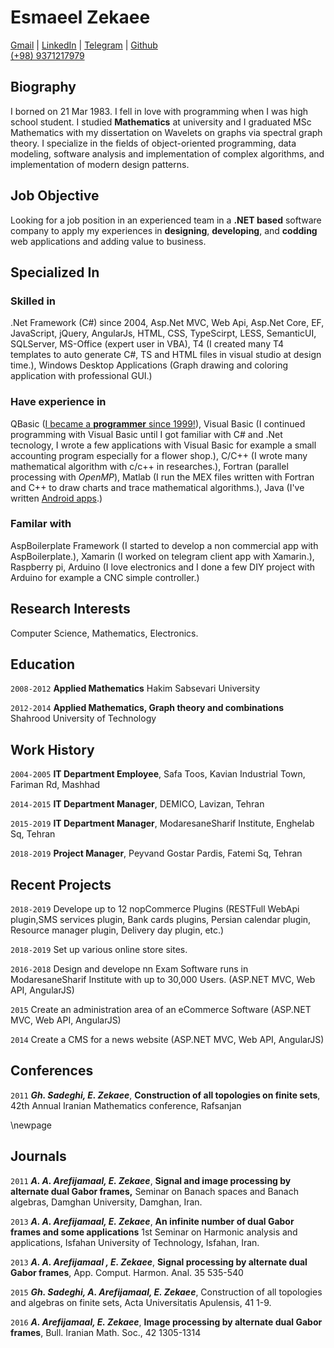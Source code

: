 <!-- V 0.0.2 -->

  <link href="media/kjhealy-screen.css" type="text/css" rel="stylesheet" media="screen">
  <link href="media/kjhealy-print.css" type="text/css" rel="stylesheet" media="print">

  <link href="https://raw.githubusercontent.com/EsmaeelZekaee/Resume/master/media/kjhealy-screen.css" type="text/css" rel="stylesheet" media="screen">
  <link href="https://raw.githubusercontent.com/EsmaeelZekaee/Resume/master/media/kjhealy-print.css" type="text/css" rel="stylesheet" media="print">

# Esmaeel Zekaee

<div id="webaddress">
  <a target="_blank" href="mailto:zekaee.esmaeel@gmail.com">Gmail</a>
   |  <a target="_blank" href="https://www.linkedin.com/in/zekaee-esmaeel-37474aab/">LinkedIn</a> | 
   <a target="_blank" href="https://t.me/Izmaeilz">Telegram</a>
   |
   <a target="_blank" href="https://github.com/EsmaeelZekaee/Resume">
   Github</a>
</div>
  
<div id="webaddress">
   <a target="_blank" href="tel:+989371217979">(+98) 9371217979</a>
</div>

## Biography

I borned on 21 Mar 1983. I fell in love with programming when I was high school student. I studied **Mathematics** at university and I graduated MSc Mathematics with my dissertation on Wavelets on graphs via spectral graph theory. I specialize in the fields of object-oriented programming, data modeling, software analysis and implementation of complex algorithms, and implementation of modern design patterns.

## Job Objective 

Looking for a job position in an experienced team in a **.NET based** software company to apply my experiences in **designing**, **developing**, and **codding** web applications and adding value to business.

## Specialized In

### Skilled in

.Net Framework (C#) since 2004, Asp.Net MVC, Web Api, Asp.Net Core, EF, JavaScript, jQuery, AngularJs, HTML, CSS, TypeScirpt, LESS, SemanticUI, SQLServer, MS-Office (expert user in VBA), T4 (I created many T4 templates to auto generate C#, TS and HTML files in visual studio at design time.), Windows Desktop Applications (Graph drawing and coloring application with professional GUI.)

### Have experience in
QBasic ([I became a **programmer** since 1999!](https://github.com/EsmaeelZekaee/clock)),
Visual Basic (I continued programming with Visual Basic until I got familiar with C# and .Net tecnology, I wrote a few applications with Visual Basic for example a small accounting program especially for a flower shop.),
C/C++ (I wrote many mathematical algorithm with c/c++ in researches.), Fortran (parallel processing with *OpenMP*), Matlab (I run the MEX files written with Fortran and C++ to draw charts and trace mathematical algorithms.), Java (I've written [Android apps](https://github.com/EsmaeelZekaee/AQuranProject).)

### Familar with

AspBoilerplate Framework (I started to develop a non commercial app with AspBoilerplate.),  Xamarin (I worked on telegram client app with Xamarin.), Raspberry pi, Arduino (I love electronics and I done a few DIY project with Arduino for example a  CNC simple controller.)

## Research Interests
Computer Science, Mathematics, Electronics.

## Education

`2008-2012`
__Applied Mathematics__ Hakim Sabsevari University

`2012-2014`
__Applied Mathematics, Graph theory and combinations__ Shahrood University of Technology

## Work History

`2004-2005`
__IT Department Employee__, Safa Toos, Kavian Industrial Town, Fariman Rd, Mashhad

`2014-2015`
__IT Department Manager__, DEMICO, Lavizan, Tehran

`2015-2019`
__IT Department Manager__, ModaresaneSharif Institute, Enghelab Sq, Tehran

`2018-2019`
__Project Manager__, Peyvand Gostar Pardis, Fatemi Sq, Tehran

## Recent Projects

`2018-2019`
Develope up to 12 nopCommerce Plugins (RESTFull WebApi plugin,SMS services plugin, Bank cards plugins, Persian calendar plugin, Resource manager plugin, Delivery day plugin, etc.)


`2018-2019`
Set up various online store sites.

`2016-2018` 
Design and develope nn Exam Software runs in ModaresaneSharif Institute with up to 30,000 Users. (ASP.NET MVC, Web API, AngularJS)


`2015` 
Create an administration area of an eCommerce Software (ASP.NET MVC, Web API, AngularJS)

`2014` 
Create a CMS for a news website (ASP.NET MVC, Web API, AngularJS)

## Conferences

`2011`
***Gh. Sadeghi, E. Zekaee***, **Construction of all topologies on finite sets**, 42th Annual Iranian Mathematics conference, Rafsanjan

 \newpage

## Journals

`2011`
***A. A. Arefijamaal, E. Zekaee***, **Signal and image processing by alternate dual Gabor frames,** Seminar on Banach spaces and Banach algebras, Damghan University, Damghan, Iran.

`2013`
***A. A. Arefijamaal, E. Zekaee***, **An infinite number of dual Gabor frames and some applications** 1st Seminar on Harmonic analysis and applications, Isfahan University of Technology, Isfahan, Iran. 

`2013`
 ***A. A. Arefijamaal , E. Zekaee***, **Signal processing by alternate dual Gabor frames**, App. Comput. Harmon. Anal. 35 535-540

`2015`
***Gh. Sadeghi, A. Arefijamaal, E. Zekaee***, Construction of all topologies and algebras on finite sets, Acta Universitatis Apulensis, 41 1-9.

`2016`
***A. Arefijamaal, E. Zekaee***, **Image processing by alternate dual Gabor frames**, Bull. Iranian Math. Soc., 42 1305-1314



  

